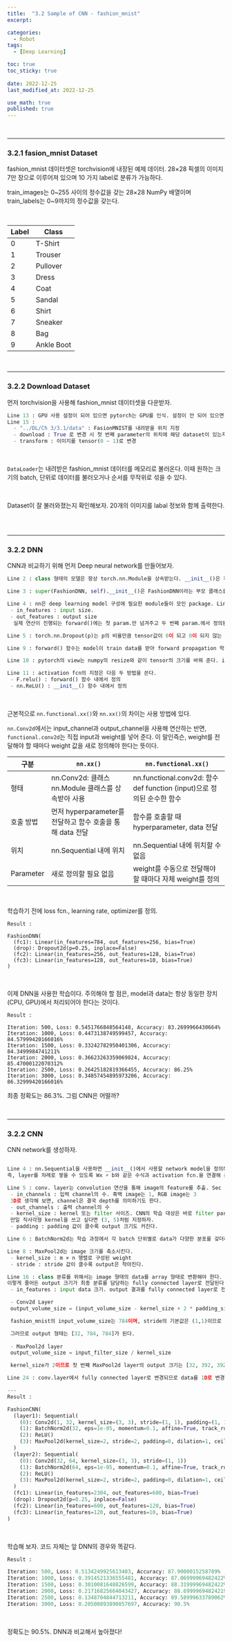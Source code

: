 ```yaml
---
title:  "3.2 Sample of CNN - fashion_mnist"
excerpt: 

categories:
  - Robot
tags:
  - [Deep Learning]

toc: true
toc_sticky: true
 
date: 2022-12-25
last_modified_at: 2022-12-25

use_math: true
published: true
---
```


<br>

***

### 3.2.1 fasion_mnist Dataset

fashion_mnist 데이터셋은 torchvision에 내장된 예제 데이터. 28×28 픽셀의 이미지 7만 장으로 이루어져 있으며 10 가지 label로 분류가 가능하다.

train_images는 0~255 사이의 정수값을 갖는 28×28 NumPy 배열이며 train_labels는 0~9까지의 정수값을 갖는다.

<br>

|Label|Class|
|---|---|
|0|T-Shirt|
|1|Trouser|
|2|Pullover|
|3|Dress|
|4|Coat|
|5|Sandal|
|6|Shirt|
|7|Sneaker|
|8|Bag|
|9|Ankle Boot|

<br>

***

### 3.2.2 Download Dataset

먼저 torchvision을 사용해 fashion_mnist 데이터셋을 다운받자.

<script src="https://gist.github.com/younghwanJoo1608/0438fb4f83670695ac14ac15170347ed.js"></script>


```py
Line 13 : GPU 사용 설정이 되어 있으면 pytorch는 GPU를 인식. 설정이 안 되어 있으면 CPU 사용.
Line 15 : 
  - "../DL/Ch 3/3.1/data" : FasionMNIST를 내려받을 위치 지정
  - download : True 로 변경 시 첫 번째 parameter의 위치에 해당 dataset이 있는지 확인한 후 다운로드
  - transform : 이미지를 tensor(0 ~ 1)로 변경
```

<br>

`DataLoader`는 내려받은 fashion_mnist 데이터를 메모리로 불러온다. 이때 원하는 크기의 batch, 단위로 데이터를 불러오거나 순서를 무작위로 섞을 수 있다.

<script src="https://gist.github.com/younghwanJoo1608/6c3f4990e1c17411a99bc9cb2ecc2317.js"></script>

<br>

Dataset이 잘 불러와졌는지 확인해보자. 20개의 이미지를 labal 정보와 함께 출력한다.

<script src="https://gist.github.com/younghwanJoo1608/637ea599f62940bd8ac0c615249f2f4b.js"></script>

<p align="center"><img src="/assets/image/machine_learning/dl/ch3/221225.png" width="" height="" title="" alt=""><br/></p>

<br>

***

### 3.2.2 DNN

CNN과 비교하기 위해 먼저 Deep neural network를 만들어보자.

<script src="https://gist.github.com/younghwanJoo1608/d1b2969d48d27f9da8d993e15ed77a75.js"></script>

```py
Line 2 : class 형태의 모델은 항상 torch.nn.Module을 상속받는다. __init__()은 객체가 갖는 속성값을 초기화하며 객체가 생성될 때 자동으로 호출된다.

Line 3 : super(FashionDNN, self).__init__()은 FashionDNN이라는 부모 클래스를 상속받겠다는 의미이다.

Line 4 : nn은 deep learning model 구성에 필요한 module들이 모인 package. Linear는 단순 선형회귀 모델.
 - in_features : input size.
 - out_features : output size
  실제 연산이 진행되는 forward()에는 첫 param.만 넘겨주고 두 번째 param.에서 정의된 크기가 forward() 연산의 결과

Line 5 : torch.nn.Dropout(p)는 p의 비율만큼 tensor값이 0이 되고 0이 되지 않는 값들은 기존 값에 1/(1-p)만큼 곱해져 커진다.

Line 9 : forward() 함수는 model이 train data를 받아 forward propagation 학습을 진행한다. 반드시 이름은 forward()여야 한다!

Line 10 : pytorch의 view는 numpy의 resize와 같이 tensor의 크기를 바꿔 준다. input_data.view(-1, 784)는 input_data를 크기 (?, 784)로 변경하라는 뜻. 첫 번째 차원 -1은 pytorch에게 알아서 맡겠다는 뜻이다.

Line 11 : activation fcn의 지정은 다음 두 방법을 쓴다.
 - F.relu() : forward() 함수 내에서 정의
 - nn.ReLU() : __init__() 함수 내에서 정의
```

<br>

근본적으로 `nn.functional.xx()`와 `nn.xx()`의 차이는 사용 방법에 있다.

<script src="https://gist.github.com/younghwanJoo1608/d121c1437584ac0cc860aafb8075ef1c.js"></script>

`nn.Conv2d`에서는 input_channel과 output_channel을 사용해 연산하는 반면, `functional.conv2d`는 직접 input과 weight를 넣어 준다. 이 말인즉슨, weight를 전달해야 할 때마다 weight 값을 새로 정의해야 한다는 뜻이다.

|구분|`nn.xx()`|`nn.functional.xx()`|
|---|---|---|
|형태|nn.Conv2d: 클래스 <br> nn.Module 클래스를 상속받아 사용|nn.functional.conv2d: 함수 <br> def function (input)으로 정의된 순수한 함수|
|호출 방법|먼저 hyperparameter를 전달하고 함수 호출을 통해 data 전달|함수를 호출할 때 hyperparameter, data 전달|
|위치|nn.Sequential 내에 위치|nn.Sequential 내에 위치할 수 없음|
|Parameter|새로 정의할 필요 없음|weight를 수동으로 전달해야 할 때마다 자체 weight를 정의|

<br>

학습하기 전에 loss fcn., learning rate, optimizer를 정의.

<script src="https://gist.github.com/younghwanJoo1608/bc49c3e6a27791d5e0178da8ca89b9b3.js"></script>

```
Result : 

FashionDNN(
  (fc1): Linear(in_features=784, out_features=256, bias=True)
  (drop): Dropout2d(p=0.25, inplace=False)
  (fc2): Linear(in_features=256, out_features=128, bias=True)
  (fc3): Linear(in_features=128, out_features=10, bias=True)
)
```

<br>

이제 DNN을 사용한 학습이다. 주의해야 할 점은, model과 data는 항상 동일한 장치(CPU, GPU)에서 처리되어야 한다는 것이다.

<script src="https://gist.github.com/younghwanJoo1608/f8dcab5622beaa579afe9a47e87f970b.js"></script>

```
Result : 

Iteration: 500, Loss: 0.5451766848564148, Accuracy: 83.2699966430664%
Iteration: 1000, Loss: 0.4473138749599457, Accuracy: 84.57999420166016%
Iteration: 1500, Loss: 0.33242782950401306, Accuracy: 84.3499984741211%
Iteration: 2000, Loss: 0.36623263359069824, Accuracy: 85.47000122070312%
Iteration: 2500, Loss: 0.26425182819366455, Accuracy: 86.25%
Iteration: 3000, Loss: 0.34857454895973206, Accuracy: 86.32999420166016%
```

최종 정확도는 86.3%. 그럼 CNN은 어떨까?

<br>

***

### 3.2.2 CNN

CNN network를 생성하자.

<script src="https://gist.github.com/younghwanJoo1608/12f34072b2cd541362873d4299688aba.js"></script>

```py

Line 4 : nn.Sequential을 사용하면 __init__()에서 사용할 network model을 정의해주는데다가 forward()에서 구현될 forward propagation을 layer 형태로 보기 좋게 작성한다.
즉, layer를 차례로 쌓을 수 있도록 Wx + b와 같은 수식과 activation fcn.을 연결해 준다. 여러 개 layer를 하나의 container에 구현하기 딱 좋다.

Line 5 : conv. layer는 convolution 연산을 통해 image의 feature를 추출. Sec 3.1을 다시 보자. kernel이라는 n × m 행렬이 (높이) × (너비) 크기의 image를 훑으면서 원소끼리 곱해 모두 더한 값을 출력.
 - in_channels : 입력 channel의 수. 흑백 image는 1, RGB image는 3
 3D로 생각해 보면, channel은 결국 depth를 의미하기도 한다.
 - out_channels : 출력 channel의 수
 - kernel_size : kernel 또는 filter 사이즈. CNN의 학습 대상은 바로 filter parameter.
 만일 직사각형 kernel을 쓰고 싶다면 (3, 5)처럼 지정하자.
 - padding : padding 값이 클수록 output 크기도 커진다.

Line 6 : BatchNorm2d는 학습 과정에서 각 batch 단위별로 data가 다양한 분포를 갖더라도 정규화시키겠다는 의미이다. 평균은 0, 표준편차는 1로 조정된다.

Line 8 : MaxPool2d는 image 크기를 축소시킨다. 
 - kernel_size : m × n 행렬로 구성된 weight
 - stride : stride 값이 클수록 output은 작아진다.

Line 16 : class 분류를 위해서는 image 형태의 data를 array 형태로 변환해야 한다. output size는 Conv2d의 hyperparamet들에 의해 정의된다. padding, stride가 중요하다는 뜻.
이렇게 줄어든 output 크기가 최종 분류를 담당하는 fully connected layer로 전달된다.
 - in_features : input data 크기. output 결과를 fully connected layer로 전달하기 위해서는 1D로 변경해야 한다.

 - Conv2d Layer
 output_volume_size = (input_volume_size - kernel_size + 2 * padding_size) / strides + 1

 fashion_mnist의 input_volume_size는 784이며, stride의 기본값은 (1,1)이므로 계산하면 output_volume_size는 784이다.

 그러므로 output 형태는 [32, 784, 784]가 된다.
 
 - MaxPool2d layer
 output_volume_size = input_filter_size / kernel_size

 kernel_size가 2이므로 첫 번째 MaxPool2d layer의 output 크기는 [32, 392, 392]가 된다. 여기서 첫 번째 성분 32는 앞 Conv2d layer의 out_channels.

Line 24 : conv.layer에서 fully connected layer로 변경되므로 data를 1D로 변경. 이때 out.size(0)은 결국 100을 의미한다. -1은 column의 수를 알지 못하기 때문.

---
Result : 

FashionCNN(
  (layer1): Sequential(
    (0): Conv2d(1, 32, kernel_size=(3, 3), stride=(1, 1), padding=(1, 1))
    (1): BatchNorm2d(32, eps=1e-05, momentum=0.1, affine=True, track_running_stats=True)
    (2): ReLU()
    (3): MaxPool2d(kernel_size=2, stride=2, padding=0, dilation=1, ceil_mode=False)
  )
  (layer2): Sequential(
    (0): Conv2d(32, 64, kernel_size=(3, 3), stride=(1, 1))
    (1): BatchNorm2d(64, eps=1e-05, momentum=0.1, affine=True, track_running_stats=True)
    (2): ReLU()
    (3): MaxPool2d(kernel_size=2, stride=2, padding=0, dilation=1, ceil_mode=False)
  )
  (fc1): Linear(in_features=2304, out_features=600, bias=True)
  (drop): Dropout2d(p=0.25, inplace=False)
  (fc2): Linear(in_features=600, out_features=120, bias=True)
  (fc3): Linear(in_features=120, out_features=10, bias=True)
)

```

<br>

학습해 보자. 코드 자체는 앞 DNN의 경우와 똑같다.

<script src="https://gist.github.com/younghwanJoo1608/f5aa1bb4b67b833eb903d3d1a0fb6c43.js"></script>

```py
Result : 

Iteration: 500, Loss: 0.5134249925613403, Accuracy: 87.9000015258789%
Iteration: 1000, Loss: 0.3914521336555481, Accuracy: 87.06999969482422%
Iteration: 1500, Loss: 0.3010081648826599, Accuracy: 88.31999969482422%
Iteration: 2000, Loss: 0.21716825664043427, Accuracy: 88.69999694824219%
Iteration: 2500, Loss: 0.1348704844713211, Accuracy: 89.58999633789062%
Iteration: 3000, Loss: 0.20500893890857697, Accuracy: 90.5%
```

<br>

정확도는 90.5%. DNN과 비교해서 높아졌다!